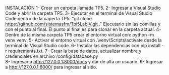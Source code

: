 INSTALACIÓN
1- Crear un carpeta llamada TP5.
2- Ingresar a Visual Studio Code y abrir la carpeta TP5.
3- Ejecutar en el terminal de Visual Studio Code dentro de la caperta TP5: "git clone https://github.com/sistemasfm/Tpi5LabIV.git ."       Ejecutarlo sin las comillas y con el punto al final. El punto al final es para clonar en la carpeta actual.
4- Dentro de la misma carpeta TP5 crear el entorno virtual con: python -m venv venv.
5- Activar el entorno virtual con .\venv\Scripts\activate desde la terminal de Visual Studio code.
6- Instalar las dependencias con pip install -r requirements.txt.
7- Crear la base de datos, actualizar nombre y credenciales en archivo /config/database.py  
8- Ingresar a http://127.0.0.1:8000/docs y dar de alta un usuario.
9- Ingresar a http://127.0.0.1:8000/ para ingresar al sitio.
